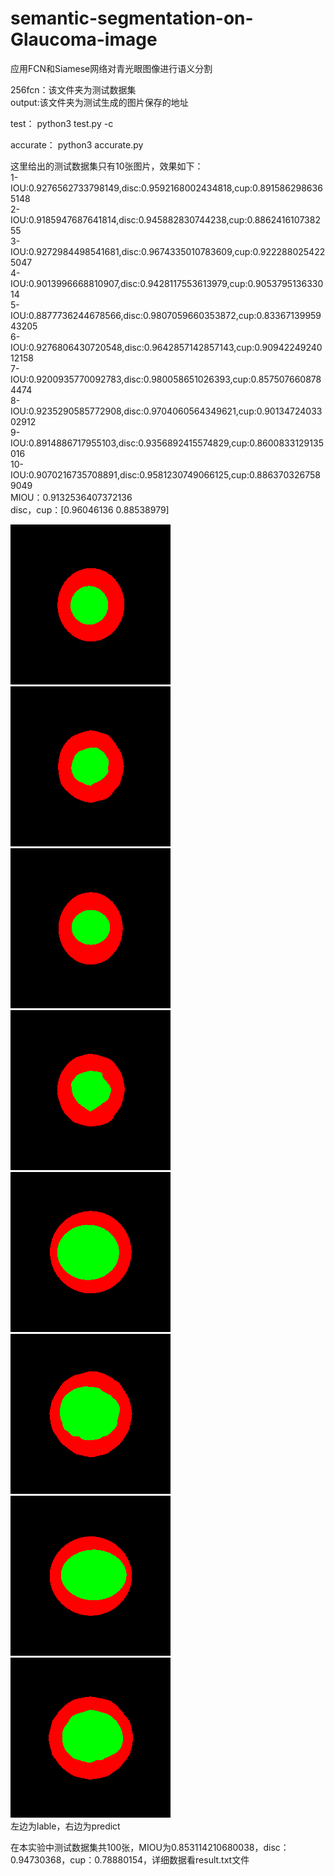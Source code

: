 # semantic-segmentation-on-Glaucoma-image
应用FCN和Siamese网络对青光眼图像进行语义分割

256fcn：该文件夹为测试数据集  
output:该文件夹为测试生成的图片保存的地址


test：
python3 test.py -c

accurate：
python3 accurate.py

这里给出的测试数据集只有10张图片，效果如下：  
1-IOU:0.9276562733798149,disc:0.9592168002434818,cup:0.8915862986365148  
2-IOU:0.9185947687641814,disc:0.945882830744238,cup:0.886241610738255  
3-IOU:0.9272984498541681,disc:0.9674335010783609,cup:0.9222880254225047  
4-IOU:0.9013996668810907,disc:0.9428117553613979,cup:0.905379513633014  
5-IOU:0.8877736244678566,disc:0.9807059660353872,cup:0.8336713995943205  
6-IOU:0.9276806430720548,disc:0.9642857142857143,cup:0.9094224924012158  
7-IOU:0.9200935770092783,disc:0.980058651026393,cup:0.8575076608784474  
8-IOU:0.9235290585772908,disc:0.9704060564349621,cup:0.9013472403302912  
9-IOU:0.8914886717955103,disc:0.9356892415574829,cup:0.8600833129135016  
10-IOU:0.9070216735708891,disc:0.9581230749066125,cup:0.8863703267589049  
MIOU：0.9132536407372136  
disc，cup：[0.96046136 0.88538979]


![lable](256fcn/testB/1.png) ![predict](output/1.png)  
![lable](256fcn/testB/2.png) ![predict](output/2.png)  
![lable](256fcn/testB/3.png) ![predict](output/3.png)  
![lable](256fcn/testB/4.png) ![predict](output/4.png)  
左边为lable，右边为predict

在本实验中测试数据集共100张，MIOU为0.853114210680038，disc：0.94730368，cup：0.78880154，详细数据看result.txt文件
